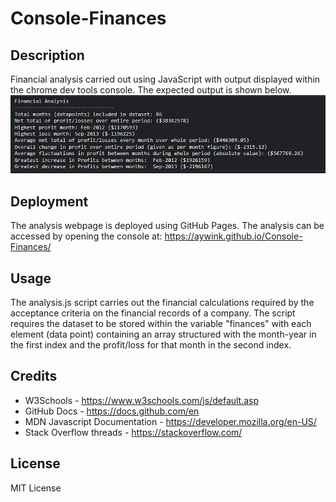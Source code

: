 # Console-Finances

## Description
Financial analysis carried out using JavaScript with output displayed within the chrome dev tools console. The expected output is shown below.
 ![Financial Analysis screenshot](/assets/Images/Console-Finances_screenshot.png)
## Deployment
The analysis webpage is deployed using GitHub Pages. The analysis can be accessed by opening the console at: https://aywink.github.io/Console-Finances/
## Usage
The analysis.js script carries out the financial calculations required by the acceptance criteria on the financial records of a company.
The script requires the dataset to be stored within the variable "finances" with each element (data point) containing an array structured with the month-year in the first index and the profit/loss for that month in the second index.
## Credits
- W3Schools - https://www.w3schools.com/js/default.asp
- GitHub Docs - https://docs.github.com/en
- MDN Javascript Documentation - https://developer.mozilla.org/en-US/
- Stack Overflow threads - https://stackoverflow.com/

## License
MIT License

